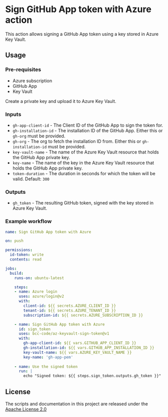 # Sign GitHub App token with Azure action

This action allows signing a GitHub App token using a key stored in Azure Key Vault.

## Usage

### Pre-requisites

* Azure subscription
* GitHub App
* Key Vault

Create a private key and upload it to Azure Key Vault.

### Inputs

* `gh-app-client-id` - The Client ID of the GitHub App to sign the token for.
* `gh-installation-id` - The installation ID of the GitHub App. Either this or `gh-org` must be provided.
* `gh-org` - The org to fetch the installation ID from. Either this or `gh-installation-id` must be provided.
* `key-vault-name` - The name of the Azure Key Vault resource that holds the GitHub App private key.
* `key-name` - The name of the key in the Azure Key Vault resource that holds the GitHub App private key.
* `token-duration` - The duration in seconds for which the token will be valid. Default: `300`

### Outputs

* `gh_token` - The resulting GitHub token, signed with the key stored in Azure Key Vault.

### Example workflow

```yaml
name: Sign GitHub App token with Azure

on: push

permissions:
  id-token: write
  contents: read

jobs:
  build:
    runs-on: ubuntu-latest

    steps:
    - name: Azure login
      uses: azure/login@v2
      with:
        client-id: ${{ secrets.AZURE_CLIENT_ID }}
        tenant-id: ${{ secrets.AZURE_TENANT_ID }}
        subscription-id: ${{ secrets.AZURE_SUBSCRIPTION_ID }}

    - name: Sign GitHub App token with Azure
      id: sign_token
      uses: bcc-code/az-keyvault-sign-token@v1
      with:
        gh-app-client-id: ${{ vars.GITHUB_APP_CLIENT_ID }}
        gh-installation-id: ${{ vars.GITHUB_APP_INSTALLATION_ID }}
        key-vault-name: ${{ vars.AZURE_KEY_VAULT_NAME }}
        key-name: 'gh-app-pem'
    
    - name: Use the signed token
      run: |
        echo "Signed token: ${{ steps.sign_token.outputs.gh_token }}"
```

## License

The scripts and documentation in this project are released under the [Apache License 2.0](LICENSE)
